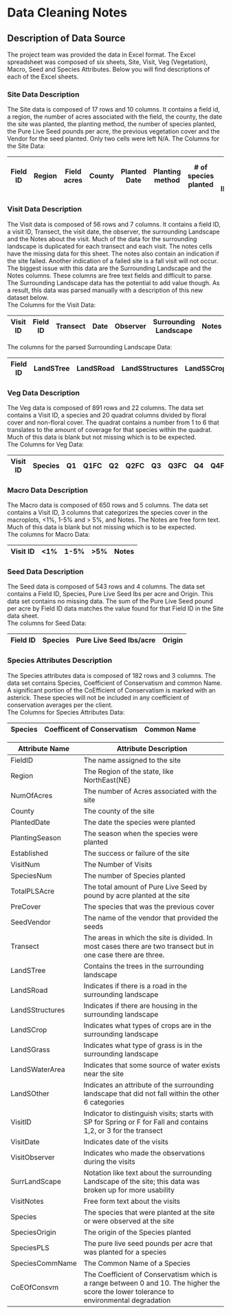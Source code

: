 # Data Cleaning Notes

## Description of Data Source

The project team was provided the data in Excel format. The Excel spreadsheet was composed of six sheets, Site, Visit, Veg (Vegetation), Macro, Seed and Species Attributes. Below you will find descriptions of each of the Excel sheets.

### Site Data Description

The Site data is composed of 17 rows and 10 columns. It contains a field id, a region, the number of acres associated with the field, the county, the date the site was planted, the planting method, the number of species planted, the Pure Live Seed pounds per acre, the previous vegetation cover and the Vendor for the seed planted. Only two cells were left N/A. 
The Columns for the Site Data:  

|Field ID|Region|Field acres|County|Planted Date|Planting method|# of species planted|Pure Live Seed lbs/acre|Previous cover|Seed Vendor|  
|--------|------|-----------|------|------------|---------------|--------------------|-----------------------|--------------|-------|  

### Visit Data Description  

The Visit data is composed of 56 rows and 7 columns. It contains a field ID, a visit ID, Transect, the visit date, the observer, the surrounding Landscape and the Notes about the visit. Much of the data for the surrounding landscape is duplicated for each transect and each visit. The notes cells have the missing data for this sheet. The notes also contain an indication if the site failed. Another indication of a failed site is a fall visit will not occur. The biggest issue with this data are the Surrounding Landscape and the Notes columns. These columns are free text fields and difficult to parse. The Surrounding Landscape data has the potential to add value though. As a result, this data was parsed manually with a description of this new dataset below.  
The Columns for the Visit Data:  

|Visit ID|Field ID|Transect|Date|Observer|Surrounding Landscape|Notes|  
|--------|--------|--------|----|--------|---------------------|-----| 

The columns for the parsed Surrounding Landscape Data:

|Field ID|LandSTree|LandSRoad|LandSStructures|LandSSCrop|LandSGrass|LandSWaterArea|LandSOther|  
|--------|---------|---------|---------------|----------|----------|--------------|----------| 

### Veg Data Description

The Veg data is composed of 891 rows and 22 columns. The data set contains a Visit ID, a species and 20 quadrat columns divided by floral cover and non-floral cover. The quadrat contains a number from 1 to 6 that translates to the amount of coverage for that species within the quadrat. Much of this data is blank but not missing which is to be expected.  
The Columns for Veg Data:  

|Visit ID|Species|Q1|Q1FC|Q2|Q2FC|Q3|Q3FC|Q4|Q4FC|Q5|Q5FC|Q6|Q6FC|Q7|Q7FC|Q8|Q8FC|Q9|Q9FC|Q10|Q10FC|  
|--------|-------|--|----|--|----|--|----|--|----|--|----|--|----|--|----|--|----|--|----|---|-----|  

### Macro Data Description  

The Macro data is composed of 650 rows and 5 columns. The data set contains a Visit ID, 3 columns that categorizes the species cover in the macroplots, <1%, 1-5% and > 5%, and Notes. The Notes are free form text. Much of this data is blank but not missing which is to be expected.  
The columns for Macro Data:  

|Visit ID|<1%|1-5%|>5%|Notes|   
|--------|---|----|---|-----|  

### Seed Data Description  

The Seed data is composed of 543 rows and 4 columns. The data set contains a Field ID, Species, Pure Live Seed lbs per acre and Origin. This data set contains no missing data. The sum of the Pure Live Seed pound per acre by Field ID data matches the value found for that Field ID in the Site data sheet.  
The columns for Seed Data:  

|Field ID|Species|Pure Live Seed lbs/acre|Origin|   
|--------|-------|-----------------------|------|  

### Species Attributes Description  

The Species attributes data is composed of 182 rows and 3 columns. The data set contains Species, Coefficient of Conservatism and common Name. A significant portion of the CoEfficient of Conservatism is marked with an asterick. These species will not be included in any coefficient of conservation averages per the client.  
The Columns for Species Attributes Data:  


|Species|Coefficent of Conservatism|Common Name|  
|-------|--------------------------|-----------|  


|Attribute Name | Attribute Description |  
|---------------|-----------------------|
|FieldID	|The name assigned to the site |
|Region |	The Region of the state, like NorthEast(NE) |
|NumOfAcres|	The number of Acres associated with the site |
|County |	The county of the site |
|PlantedDate	|The date the species were planted |
|PlantingSeason|The season when the species were planted |
|Established	|The success or failure of the site |
|VisitNum	|The Number of Visits |
|SpeciesNum	|The number of Species planted |
|TotalPLSAcre	|The total amount of Pure Live Seed by pound by acre planted at the site |
|PreCover	|The species that was the previous cover |
|SeedVendor	|The name of the vendor that provided the seeds |
|Transect |The areas in which the site is divided. In most cases there are two transect but in one case there are three. |
|LandSTree	|Contains the trees in the surrounding landscape |
|LandSRoad	|Indicates if there is a road in the surrounding landscape |
|LandSStructures	|  Indicates if there are housing in the surrounding landscape |
|LandSCrop	 | Indicates what types of crops are in the surrounding landscape |
|LandSGrass	 | Indicates what type of grass is in the surrounding landscape |
|LandSWaterArea	|Indicates that some source of water exists near the site |
|LandSOther	|Indicates an attribute of the surrounding landscape that did not fall within the other 6 categories |
|VisitID   | Indicator to distinguish visits; starts with SP for Spring  or F for Fall and contains 1,2, or 3 for the transect |
|VisitDate  | Indicates date of the visits |
|VisitObserver  |Indicates who made the observations during the visits |
|SurrLandScape |Notation like text about the surrounding Landscape of the site; this data was broken up for more usability |
|VisitNotes        | Free form text about the visits |
|Species          | The species that were planted at the site or were observed at the site |
|SpeciesOrigin   |  The origin of the Species planted |
|SpeciesPLS      |   The pure live seed pounds per acre that was planted for a species |
|SpeciesCommName  |   The Common Name of a Species |
|CoEOfConsvm		|	The Coefficient of Conservatism which is a range between 0 and 10. The higher the score the lower tolerance to environmental degradation |
